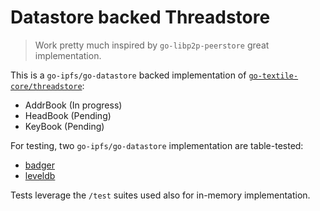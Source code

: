 # Datastore backed Threadstore

> Work pretty much inspired by `go-libp2p-peerstore` great implementation.

This is a `go-ipfs/go-datastore` backed implementation of [`go-textile-core/threadstore`](https://github.com/textileio/go-textile-core/blob/master/threadstore/threadstore.go):
* AddrBook (In progress)
* HeadBook (Pending)
* KeyBook (Pending)

For testing, two `go-ipfs/go-datastore` implementation are table-tested:
* [badger](github.com/ipfs/go-ds-badger)
* [leveldb](github.com/ipfs/go-ds-leveldb)

Tests leverage the `/test` suites used also for in-memory implementation. 
